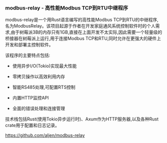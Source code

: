 ### modbus-relay - 高性能Modbus TCP到RTU中继程序

modbus-relay是一个用Rust语言编写的高性能Modbus TCP到RTU的中继程序,名为ModbusRelay。该项目起源于作者在开发家庭通风系统控制软件时的个人需求,由于树莓派3B的内存只有1GB,直接在上面开发不太实际,因此需要一个轻量级的桥接器在树莓派上运行,用于连接Modbus TCP和RTU,同时允许在更强大的硬件上开发和部署主控制软件。

该程序的主要特点包括:

- 使用异步I/O(Tokio)实现最大性能
    
- 零拷贝操作以高效利用内存
    
- 智能RS485处理,可配置RTS控制
    
- 内置HTTP监控API
    
- 全面的错误处理和连接管理
    

技术栈包括Rust(使用Tokio异步运行时)、Axum作为HTTP服务器,以及各种Rust crate用于配置和日志记录。

https://github.com/aljen/modbus-relay